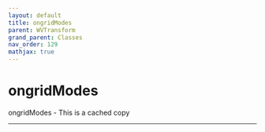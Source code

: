 ```yaml
---
layout: default
title: ongridModes
parent: WVTransform
grand_parent: Classes
nav_order: 129
mathjax: true
---
```


#  ongridModes

ongridModes -  This is a cached copy


---


